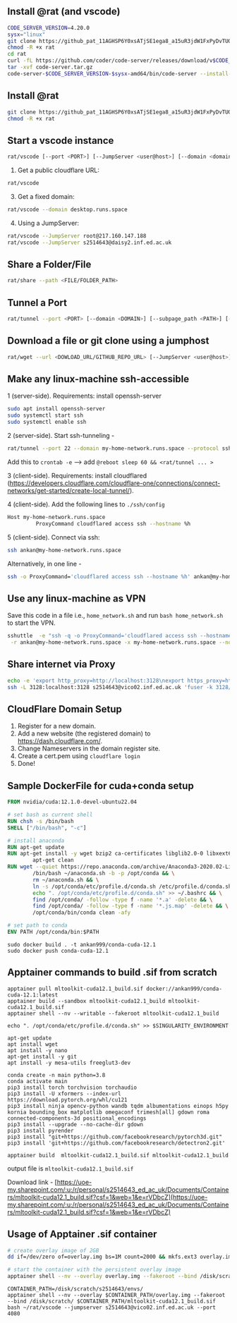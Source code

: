 ## Install @rat (and vscode)
```bash
CODE_SERVER_VERSION=4.20.0
sysx="linux"
git clone https://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@github.com/ankanbhunia/rat.git
chmod -R +x rat
cd rat
curl -fL https://github.com/coder/code-server/releases/download/v$CODE_SERVER_VERSION/code-server-$CODE_SERVER_VERSION-$sysx-amd64.tar.gz > code-server.tar.gz
tar -xvf code-server.tar.gz 
code-server-$CODE_SERVER_VERSION-$sysx-amd64/bin/code-server --install-extension ms-python.python --force  --extensions-dir vscode-extensions_dir
```


## Install @rat
```bash
git clone https://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@github.com/ankanbhunia/rat.git
chmod -R +x rat
```

## Start a vscode instance

```bash
rat/vscode [--port <PORT>] [--JumpServer <user@host>] [--domain <domain>]
```  

1. Get a public cloudflare URL:
   
```bash
rat/vscode
```
3. Get a fixed domain:
   
```bash
rat/vscode --domain desktop.runs.space
```
4. Using a JumpServer:
```bash
rat/vscode --JumpServer root@217.160.147.188
rat/vscode --JumpServer s2514643@daisy2.inf.ed.ac.uk
```

## Share a Folder/File

```bash
rat/share --path <FILE/FOLDER_PATH>
```

## Tunnel a Port

```bash
rat/tunnel --port <PORT> [--domain <DOMAIN>] [--subpage_path <PATH>] [--protocol <http/ssh>]
```

## Download a file or git clone using a jumphost

```bash
rat/wget --url <DOWLOAD_URL/GITHUB_REPO_URL> [--JumpServer <user@host>]
```

## Make any linux-machine ssh-accessible

1 (server-side). Requirements: install openssh-server
```bash
sudo apt install openssh-server
sudo systemctl start ssh
sudo systemctl enable ssh
```
2 (server-side). Start ssh-tunneling -
```bash
rat/tunnel --port 22 --domain my-home-network.runs.space --protocol ssh
```
   Add this to ```crontab -e``` --> add ```@reboot sleep 60 && <rat/tunnel ... >```

3 (client-side). Requirements: install cloudflared (https://developers.cloudflare.com/cloudflare-one/connections/connect-networks/get-started/create-local-tunnel/).

4 (client-side). Add the following lines to  ```./ssh/config```
```bash
Host my-home-network.runs.space
         ProxyCommand cloudflared access ssh --hostname %h
```
5 (client-side). Connect via ssh:
```bash
ssh ankan@my-home-network.runs.space
```
Alternatively, in one line -
```bash
ssh -o ProxyCommand='cloudflared access ssh --hostname %h' ankan@my-home-network.runs.space
```


## Use any linux-machine as VPN

Save this code in a file i.e., ```home_network.sh``` and run ```bash home_network.sh``` to start the VPN. 

```bash
sshuttle  -e "ssh -q -o ProxyCommand='cloudflared access ssh --hostname %h'"\
 -r ankan@my-home-network.runs.space -x my-home-network.runs.space --no-latency-control 0/0
```


## Share internet via Proxy
```bash
echo -e 'export http_proxy=http://localhost:3128\nexport https_proxy=http://localhost:3128' >> ~/.bashrc && source ~/.bashrc
ssh -L 3128:localhost:3128 s2514643@vico02.inf.ed.ac.uk 'fuser -k 3128/tcp; python3 -m proxy --port 3128'
```

## CloudFlare Domain Setup
1. Register for a new domain.
2. Add a new website (the registered domain) to https://dash.cloudflare.com/.
3. Change Nameservers in the domain register site.
4. Create a cert.pem using ```cloudflare login```
5. Done!

## Sample DockerFile for cuda+conda setup

```DockerFile
FROM nvidia/cuda:12.1.0-devel-ubuntu22.04

# set bash as current shell
RUN chsh -s /bin/bash
SHELL ["/bin/bash", "-c"]

# install anaconda
RUN apt-get update
RUN apt-get install -y wget bzip2 ca-certificates libglib2.0-0 libxext6 libsm6 libxrender1 git mercurial subversion && \
        apt-get clean
RUN wget --quiet https://repo.anaconda.com/archive/Anaconda3-2020.02-Linux-x86_64.sh -O ~/anaconda.sh && \
        /bin/bash ~/anaconda.sh -b -p /opt/conda && \
        rm ~/anaconda.sh && \
        ln -s /opt/conda/etc/profile.d/conda.sh /etc/profile.d/conda.sh && \
        echo ". /opt/conda/etc/profile.d/conda.sh" >> ~/.bashrc && \
        find /opt/conda/ -follow -type f -name '*.a' -delete && \
        find /opt/conda/ -follow -type f -name '*.js.map' -delete && \
        /opt/conda/bin/conda clean -afy

# set path to conda
ENV PATH /opt/conda/bin:$PATH
```
```
sudo docker build . -t ankan999/conda-cuda-12.1
sudo docker push conda-cuda-12.1
```

## Apptainer commands to build .sif from scratch
```
apptainer pull mltoolkit-cuda12.1_build.sif docker://ankan999/conda-cuda-12.1:latest
apptainer build --sandbox mltoolkit-cuda12.1_build mltoolkit-cuda12.1_build.sif
apptainer shell --nv --writable --fakeroot mltoolkit-cuda12.1_build
```
```
echo ". /opt/conda/etc/profile.d/conda.sh" >> $SINGULARITY_ENVIRONMENT
```
```
apt-get update
apt install wget
apt install -y nano
apt-get install -y git
apt install -y mesa-utils freeglut3-dev
```

```
conda create -n main python=3.8
conda activate main
pip3 install torch torchvision torchaudio
pip3 install -U xformers --index-url https://download.pytorch.org/whl/cu121
pip3 install ninja opencv-python wandb tqdm albumentations einops h5py kornia bounding_box matplotlib omegaconf trimesh[all] gdown roma connected-components-3d positional_encodings 
pip3 install --upgrade --no-cache-dir gdown
pip3 install pyrender
pip3 install "git+https://github.com/facebookresearch/pytorch3d.git"
pip3 install 'git+https://github.com/facebookresearch/detectron2.git'
```
```
apptainer build  mltoolkit-cuda12.1_build.sif mltoolkit-cuda12.1_build 
```

output file is ```mltoolkit-cuda12.1_build.sif``` 

Download link - [https://uoe-my.sharepoint.com/:u:/r/personal/s2514643_ed_ac_uk/Documents/Containers/mltoolkit-cuda12.1_build.sif?csf=1&web=1&e=rVDbcZ](https://uoe-my.sharepoint.com/:u:/r/personal/s2514643_ed_ac_uk/Documents/Containers/mltoolkit-cuda12.1_build.sif?csf=1&web=1&e=rVDbcZ)

## Usage of Apptainer .sif container

```bash
# create overlay image of 2GB
dd if=/dev/zero of=overlay.img bs=1M count=2000 && mkfs.ext3 overlay.img
```
```bash
# start the container with the persistent overlay image
apptainer shell --nv --overlay overlay.img --fakeroot --bind /disk/scratch/ mltoolkit-cuda12.1_build.sif
```

```
CONTAINER_PATH=/disk/scratch/s2514643/envs/
apptainer shell --nv --overlay $CONTAINER_PATH/overlay.img --fakeroot --bind /disk/scratch/ $CONTAINER_PATH/mltoolkit-cuda12.1_build.sif
bash ~/rat/vscode --jumpserver s2514643@vico02.inf.ed.ac.uk --port 4080
```



